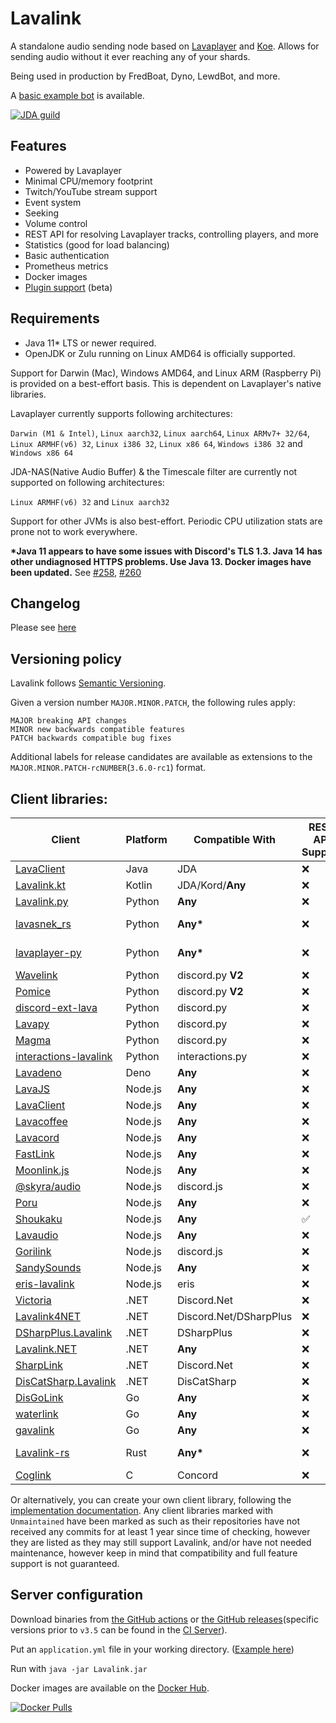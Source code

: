 # Lavalink
A standalone audio sending node based on [Lavaplayer](https://github.com/sedmelluq/lavaplayer) and [Koe](https://github.com/KyokoBot/koe).
Allows for sending audio without it ever reaching any of your shards.

Being used in production by FredBoat, Dyno, LewdBot, and more.

A [basic example bot](Testbot) is available.

[![JDA guild](https://discordapp.com/api/guilds/125227483518861312/embed.png?style=banner2)](https://discord.gg/jtAWrzU)

## Features
* Powered by Lavaplayer
* Minimal CPU/memory footprint
* Twitch/YouTube stream support
* Event system
* Seeking
* Volume control
* REST API for resolving Lavaplayer tracks, controlling players, and more
* Statistics (good for load balancing)
* Basic authentication
* Prometheus metrics
* Docker images
* [Plugin support](PLUGINS.md) (beta)

## Requirements

* Java 11* LTS or newer required.
* OpenJDK or Zulu running on Linux AMD64 is officially supported.

Support for Darwin (Mac), Windows AMD64, and Linux ARM (Raspberry Pi) is provided on a best-effort basis. This is dependent on Lavaplayer's native libraries.

Lavaplayer currently supports following architectures: 

`Darwin (M1 & Intel)`, `Linux aarch32`, `Linux aarch64`, `Linux ARMv7+ 32/64`, `Linux ARMHF(v6) 32`, `Linux i386 32`, `Linux x86 64`, `Windows i386 32` and `Windows x86 64`

JDA-NAS(Native Audio Buffer) & the Timescale filter are currently not supported on following architectures: 

`Linux ARMHF(v6) 32` and `Linux aarch32`


Support for other JVMs is also best-effort. Periodic CPU utilization stats are prone not to work everywhere.

**\*Java 11 appears to have some issues with Discord's TLS 1.3. Java 14 has other undiagnosed HTTPS problems. Use Java 13. Docker images have been updated.** See [#258](https://github.com/freyacodes/Lavalink/issues/258), [#260](https://github.com/freyacodes/Lavalink/issues/260)

## Changelog

Please see [here](CHANGELOG.md)

## Versioning policy

Lavalink follows [Semantic Versioning](https://semver.org/).

Given a version number `MAJOR.MINOR.PATCH`, the following rules apply:

    MAJOR breaking API changes
    MINOR new backwards compatible features
    PATCH backwards compatible bug fixes

Additional labels for release candidates are available as extensions to the `MAJOR.MINOR.PATCH-rcNUMBER`(`3.6.0-rc1`) format.


## Client libraries:
| Client                                                                                                | Platform | Compatible With         | REST API Support | Additional Information          |
|-------------------------------------------------------------------------------------------------------|----------|-------------------------|------------------|---------------------------------|
| [LavaClient](https://github.com/HoneycombsTeam/LavaClient)                                            | Java     | JDA                     | ❌                | Archived                        |
| [Lavalink.kt](https://github.com/DRSchlaubi/lavalink.kt)                                              | Kotlin   | JDA/Kord/**Any**        | ❌                | Kotlin Coroutines               |
| [Lavalink.py](https://github.com/Devoxin/Lavalink.py)                                                 | Python   | **Any**                 | ❌                |                                 |
| [lavasnek_rs](https://github.com/vicky5124/lavasnek_rs)                                               | Python   | **Any\***               | ❌                | *`asyncio`-based libraries only |
| [lavaplayer-py](https://github.com/HazemMeqdad/lavaplayer)                                            | Python   | **Any\***               | ❌                | *`asyncio`-based libraries only |
| [Wavelink](https://github.com/PythonistaGuild/Wavelink)                                               | Python   | discord.py **V2**       | ❌                |                                 |
| [Pomice](https://github.com/cloudwithax/pomice)                                                       | Python   | discord.py **V2**       | ❌                |                                 |
| [discord-ext-lava](https://github.com/Axelware/discord-ext-lava)                                      | Python   | discord.py              | ❌                |                                 |
| [Lavapy](https://github.com/Aspect1103/Lavapy)                                                        | Python   | discord.py              | ❌                |                                 |
| [Magma](https://github.com/initzx/magma)                                                              | Python   | discord.py              | ❌                |                                 |
| [interactions-lavalink](https://github.com/interactions-py/lavalink)                                  | Python   | interactions.py         | ❌                |                                 |
| [Lavadeno](https://github.com/lavaclient/lavadeno)                                                    | Deno     | **Any**                 | ❌                |                                 |
| [LavaJS](https://github.com/OverleapTechnologies/LavaJS)                                              | Node.js  | **Any**                 | ❌                |                                 |
| [LavaClient](https://github.com/lavaclient/lavaclient)                                                | Node.js  | **Any**                 | ❌                |                                 |
| [Lavacoffee](https://github.com/XzFirzal/lavacoffee)                                                  | Node.js  | **Any**                 | ❌                |                                 |
| [Lavacord](https://github.com/lavacord/lavacord)                                                      | Node.js  | **Any**                 | ❌                |                                 |
| [FastLink](https://github.com/ThePedroo/FastLink)                                                     | Node.js  | **Any**                 | ❌                |                                 |
| [Moonlink.js](https://github.com/1Lucas1apk/moonlink.js)                                              | Node.js  | **Any**                 | ❌                |
| [@skyra/audio](https://github.com/skyra-project/audio)                                                | Node.js  | discord.js              | ❌                | Archived                        |
| [Poru](https://github.com/parasop/poru)                                                               | Node.js  | **Any**                 | ❌                |                                 |
| [Shoukaku](https://github.com/Deivu/Shoukaku)                                                         | Node.js  | **Any**                 | ✅                |                                 |                                |
| [Lavaudio](https://github.com/rilysh/lavaudio)                                                        | Node.js  | **Any**                 | ❌                |
| [Gorilink](https://github.com/Gorillas-Team/Gorilink)                                                 | Node.js  | discord.js              | ❌                | Archived/Unmaintained           |
| [SandySounds](https://github.com/MrJohnCoder/SandySounds)                                             | Node.js  | **Any**                 | ❌                | Unmaintained                    |
| [eris-lavalink](https://github.com/briantanner/eris-lavalink)                                         | Node.js  | eris                    | ❌                | Unmaintained                    |
| [Victoria](https://github.com/Yucked/Victoria)                                                        | .NET     | Discord.Net             | ❌                |                                 |
| [Lavalink4NET](https://github.com/angelobreuer/Lavalink4NET)                                          | .NET     | Discord\.Net/DSharpPlus | ❌                |                                 |
| [DSharpPlus.Lavalink](https://github.com/DSharpPlus/DSharpPlus/tree/master/DSharpPlus.Lavalink)       | .NET     | DSharpPlus              | ❌                |                                 |
| [Lavalink.NET](https://github.com/Dev-Yukine/Lavalink.NET)                                            | .NET     | **Any**                 | ❌                | Unmaintained                    |
| [SharpLink](https://github.com/Devoxin/SharpLink)                                                     | .NET     | Discord.Net             | ❌                | Unmaintained                    |
| [DisCatSharp.Lavalink](https://github.com/Aiko-IT-Systems/DisCatSharp/tree/main/DisCatSharp.Lavalink) | .NET     | DisCatSharp             | ❌                |                                 |
| [DisGoLink](https://github.com/disgoorg/disgolink)                                                    | Go       | **Any**                 | ❌                |                                 |
| [waterlink](https://github.com/lukasl-dev/waterlink)                                                  | Go       | **Any**                 | ❌                |                                 |
| [gavalink](https://github.com/foxbot/gavalink)                                                        | Go       | **Any**                 | ❌                | Unmaintained                    |
| [Lavalink-rs](https://gitlab.com/vicky5124/lavalink-rs)                                               | Rust     | **Any\***               | ❌                | *`tokio`-based libraries only   |
| [Coglink](https://github.com/ThePedroo/Coglink)                                                       | C        | Concord                 | ❌                |                                 |

Or alternatively, you can create your own client library, following the [implementation documentation](https://github.com/freyacodes/Lavalink/blob/master/IMPLEMENTATION.md).
Any client libraries marked with `Unmaintained` have been marked as such as their repositories have not received any commits for at least 1 year since time of checking,
however they are listed as they may still support Lavalink, and/or have not needed maintenance, however keep in mind that compatibility and full feature support is not guaranteed.

## Server configuration
Download binaries from [the GitHub actions](https://github.com/freyacodes/Lavalink/actions) or [the GitHub releases](https://github.com/freyacodes/Lavalink/releases)(specific versions prior to `v3.5` can be found in the [CI Server](https://ci.fredboat.com/viewLog.html?buildId=lastSuccessful&buildTypeId=Lavalink_Build&tab=artifacts&guest=1)). 

Put an `application.yml` file in your working directory. ([Example here](https://github.com/freyacodes/Lavalink/blob/master/LavalinkServer/application.yml.example))

Run with `java -jar Lavalink.jar`

Docker images are available on the [Docker Hub](https://hub.docker.com/r/fredboat/lavalink/).

[![Docker Pulls](https://img.shields.io/docker/pulls/fredboat/lavalink.svg)](https://hub.docker.com/r/fredboat/lavalink/)
